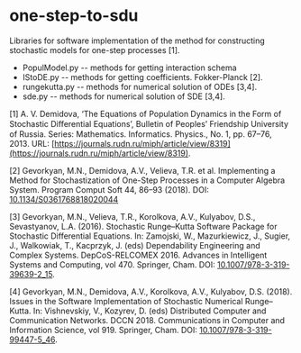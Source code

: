 # one-step-to-sdu

Libraries for software implementation of the method for constructing stochastic models for one-step processes [1].

- PopulModel.py -- methods for getting interaction schema
- IStoDE.py -- methods for getting coefficients. Fokker-Planck [2].
- rungekutta.py -- methods for numerical solution of ODEs [3,4].
- sde.py -- methods for numerical solution of SDE [3,4].

[1] A. V. Demidova, ‘The Equations of Population Dynamics in the Form of Stochastic Diﬀerential Equations’, Bulletin of Peoples’ Friendship University of Russia. 
Series: Mathematics. Informatics. Physics., No. 1, pp. 67–76, 2013. URL: [https://journals.rudn.ru/miph/article/view/8319](https://journals.rudn.ru/miph/article/view/8319).

[2] Gevorkyan, M.N., Demidova, A.V., Velieva, T.R. et al. Implementing a Method for Stochastization of One-Step Processes 
in a Computer Algebra System. Program Comput Soft 44, 86–93 (2018). DOI: [10.1134/S0361768818020044](https://doi.org/10.1134/S0361768818020044)

[3] Gevorkyan, M.N., Velieva, T.R., Korolkova, A.V., Kulyabov, D.S., Sevastyanov, L.A. (2016). Stochastic Runge–Kutta Software Package for Stochastic Differential Equations. In: Zamojski, W., Mazurkiewicz, J., Sugier, J., Walkowiak, T., Kacprzyk, J. (eds) Dependability Engineering and Complex Systems. DepCoS-RELCOMEX 2016. Advances in Intelligent Systems and Computing, vol 470. Springer, Cham. DOI: [10.1007/978-3-319-39639-2_15](https://doi.org/10.1007/978-3-319-39639-2_15).

[4] Gevorkyan, M.N., Demidova, A.V., Korolkova, A.V., Kulyabov, D.S. (2018). Issues in the Software Implementation of Stochastic Numerical Runge–Kutta. In: Vishnevskiy, V., Kozyrev, D. (eds) Distributed Computer and Communication Networks. DCCN 2018. Communications in Computer and Information Science, vol 919. Springer, Cham. DOI: [10.1007/978-3-319-99447-5_46](https://doi.org/10.1007/978-3-319-99447-5_46).

